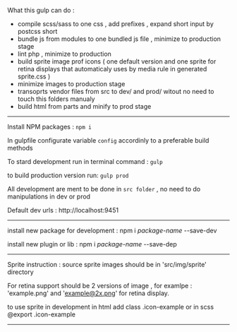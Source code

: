 What this gulp can do : 
- compile scss/sass to one css , add prefixes , expand short input by postcss short
- bundle js from modules to one bundled js file , minimize to production stage 
- lint php , minimize to production
- build sprite image prof icons ( one default version and one sprite for retina displays that automaticaly uses by media rule in generated sprite.css )
- minimize images to production stage
- transoprts vendor files from src to dev/ and prod/ witout no need to touch this folders manualy 
- build html from parts and minify to prod stage
------------------------------
Install NPM packages :
`npm i` 

In gulpfile configurate variable `config` accordinly to a preferable build methods 

To stard development run in terminal command :
`gulp`

to build production version run: 
`gulp prod`

All development are ment to be done in `src folder` , no need to do manipulations in dev or prod 

Default dev urls : http://localhost:9451


------------------------------

install new package for development :
npm i *package-name* --save-dev

install new plugin or lib : 
npm i *package-name* --save-dep

------------------------------
Sprite instruction :
source sprite images should be in 'src/img/sprite' directory 

For retina support should be 2 versions of image , for examlpe : 
'example.png' and 'example@2x.png' for retina display. 

to use sprite in development in html add class .icon-example or in scss @export .icon-example

------------------------------

